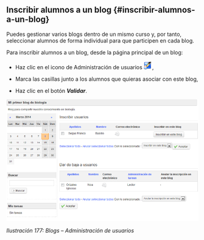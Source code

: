 ## Inscribir alumnos a un blog {#inscribir-alumnos-a-un-blog}

Puedes gestionar varios blogs dentro de un mismo curso y, por tanto, seleccionar alumnos de forma individual para que participen en cada blog.

Para inscribir alumnos a un blog, desde la página principal de un blog:

*   Haz clic en el icono de Administración de usuarios ![](../assets/graphics309.png),

*   Marca las casillas junto a los alumnos que quieras asociar con este blog,

*   Haz clic en el botón _**Validar**_.

![](../assets/graphics312.png)

*Ilustración 177: Blogs – Administración de usuarios*
